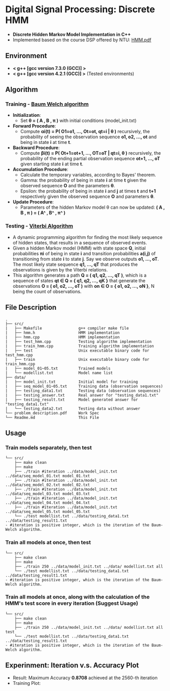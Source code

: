 # Digital Signal Processing: Discrete HMM
- **Discrete Hidden Markov Model Implementation in C++**
- Implemented based on the course DSP offered by NTU: [HMM.pdf](https://drive.google.com/file/d/1mDkCqMQ3DoAsyoTG0nysyx3h-6ehDcmi/view?usp=sharing)


## Environment
* **< g++ [gcc version 7.3.0 (GCC)] >** 
* **< g++ [gcc version 4.2.1 (GCC)] >**
  (Tested environments)

## Algorithm

### Training - [Baum Welch algorithm](https://en.wikipedia.org/wiki/Baum–Welch_algorithm)
* **Initialization**: 
	- Set **θ = ( A , B , π )** with initial conditions (model_init.txt)
* **Forward Procedure**: 
	- Compute **αi(t) = P( O1=o1, ..., Ot=ot, qt=i | θ )** recursively, the probability of seeing the observation sequence **o1, o2, ..., ot** and being in state **i** at time **t**.
* **Backward Procedure**: 
	- Compute **βi(t) = P( Ot+1=ot+1, ..., OT=oT | qt=i, θ )** recursively, the probability of the ending partial observation sequence **ot+1, ..., oT** given starting state **i** at time **t**.
* **Accumulation Procedure**:
	- Calculate the temporary variables, according to Bayes' theorem.
	- Gamma: the probability of being in state **i** at time **t** given the observed sequence **O** and the parameters **θ**.
	- Epsilon: the probability of being in state **i** and **j** at times **t** and **t+1** respectively given the observed sequence **O** and parameters **θ**.
* **Update Procedure**:
	- Parameters of the hidden Markov model θ can now be updated: **( A , B , π ) = ( A^ , B^ , π^ )**

### Testing - [Viterbi Algorithm](https://en.wikipedia.org/wiki/Viterbi_algorithm)
* A dynamic programming algorithm for finding the most likely sequence of hidden states, that results in a sequence of observed events.
* Given a hidden Markov model (HMM) with state space **Q**, initial probabilities **πi** of being in state **i** and transition probabilities **a(i,j)** of transitioning from state **i** to state **j**. Say we observe outputs **o1, ..., oT**. The most likely state sequence **q1, ..., qT** that produces the observations is given by the Viterbi relations.
* This algorithm generates a path **Q = ( q1, q2, ..., qT )**, which is a sequence of states **qt ∈ Q = { q1, q2, ..., qK }** that generate the observations **O = ( o1, o2, ..., oT )** with **on ∈ O = { o1, o2, ..., oN }**, N being the count of observations.


## File Description
```
.
├── src/
|   ├── Makefile                g++ compiler make file
|   ├── hmm.h                   HMM implementation
|   ├── hmm.cpp                 HMM implementation
|   ├── test_hmm.cpp            Testing algorithm implementation
|   ├── train_hmm.cpp           Training algorithm implementation
|   ├── test                    Unix executable binary code for test_hmm.cpp
|   ├── train                   Unix executable binary code for train_hmm.cpp
|   ├── model_01~05.txt         Trained models
|   └── modellist.txt           Model name list
├── data/
|   ├── model_init.txt          Initial model for training
|   ├── seq_model_01~05.txt     Training data (observation sequences)
|   ├── testing_data1.txt       Testing data (observation sequences)
|   ├── testing_answer.txt      Real answer for "testing_data1.txt"
|   ├── testing_result.txt      Model generated answer for "testing_data1.txt"
|   └── testing_data2.txt       Testing data without answer
└── problem_description.pdf     Work Spec
└── Readme.md                   This File
```


## Usage

### Train models separately, then test
```
└── src/
    ├── make clean
    ├── make
    ├── ./train #iteration ../data/model_init.txt ../data/seq_model_01.txt model_01.txt
    ├── ./train #iteration ../data/model_init.txt ../data/seq_model_02.txt model_02.txt
    ├── ./train #iteration ../data/model_init.txt ../data/seq_model_03.txt model_03.txt
    ├── ./train #iteration ../data/model_init.txt ../data/seq_model_04.txt model_04.txt
    ├── ./train #iteration ../data/model_init.txt ../data/seq_model_05.txt model_05.txt
    └── ./test modellist.txt ../data/testing_data1.txt ../data/testing_result1.txt
- #iteration is positive integer, which is the iteration of the Baum-Welch algorithm.
```

### Train all models at once, then test
```
└── src/
    ├── make clean
    ├── make
    ├── ./train 250 ../data/model_init.txt ../data/ modellist.txt all
    └── ./test modellist.txt ../data/testing_data1.txt ../data/testing_result1.txt
- #iteration is positive integer, which is the iteration of the Baum-Welch algorithm.
```

### Train all models at once, along with the calculation of the HMM's test score in every iteration **(Suggest Usage)**
```
└── src/
    ├── make clean
    ├── make
    ├── ./train 250 ../data/model_init.txt ../data/ modellist.txt all test
    └── ./test modellist.txt ../data/testing_data1.txt ../data/testing_result1.txt
- #iteration is positive integer, which is the iteration of the Baum-Welch algorithm.
```


## Experinment: Iteration v.s. Accuracy Plot
* Result: Maximum Accuracy **0.8708** achieved at the 2560-th iteration
* Training Plot:
  ![]()

